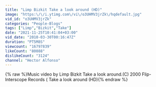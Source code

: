 ```yaml
---
title: "Limp Bizkit Take a look around (HD)"
image: "https:\/\/i.ytimg.com\/vi\/o3UHMV3jrZk\/hqdefault.jpg"
vid_id: "o3UHMV3jrZk"
categories: "People-Blogs"
tags: ["Limp","Bizkit","Take"]
date: "2021-11-25T10:41:04+03:00"
vid_date: "2010-03-30T00:16:47Z"
duration: "PT5M8S"
viewcount: "16797839"
likeCount: "80088"
dislikeCount: "3124"
channel: "Hector Alfonso"
---
```

{% raw %}Music video by Limp Bizkit Take a look around.(C) 2000 Flip-Interscope Records ( Take a look around (HD){% endraw %}

